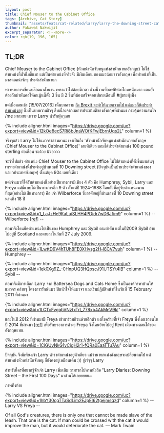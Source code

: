 ```yaml
---
layout: post
title: Chief Mouser to the Cabinet Office 
tags: [Archive, Cat Story]
thumbnail: "assets/feats/cat-related/larry/larry-the-downing-street-cat.jpg"
author: Pakawat Nakwijit
excerpt_separator: <!--more-->
color: rgb(19, 196, 165)
---
```


## TL;DR
Chief Mouser to the Cabinet Office (หัวหน้านักจับหนูแห่งสำนักนายกอังกฤษ) ไม่ใช่ตำแหน่งที่มั่วนิ่มขึ้นมา แต่เป็นตำแหน่งที่จริงจัง มีเงินเดือน ของแมวน้อยชาวอังกฤษ เพื่อทำหน้าที่เป็นมาสคอตน่ารักๆ ประจำสำนักนายก
<!--more-->

ห่างหายการเขียนบล๊อคมาตั้งนาน เพราะว่าไม่ค่อยมีเวลา ช่วงนี้งานที่ออฟฟิศถาโถมหนักมาก แถมยังต้องถักผ้าพันคอให้คนนู้นนี้ตั้ง 3 ชิ้น มี 2 ชิ้นที่ต้องเสร็จตอนปลายเดือนนี้ <span class="tag-en">#ผู้ชายมุ้งมิ้ง</span>

แต่เมื่อตอนเช้า [15/07/2016] เห็นบทความ [ถึง Brexit จะทำให้นายกจากไป แต่แมวก็ยังประจำตำแหน่งอยู่](http://thematter.co/brief/brexit-make-david-cameron-left-but-not-the-cat/5418) ซึ่งเป็นบทความชิวๆ สืบเนื่องจากผลการประชามติของอังกฤษที่ผ่านมา กระตุ้นความสนใจ /me มากมาย เพราะ Larry น่ารักฟุดๆเลย

{% include aligner.html images="https://drive.google.com/uc?export=view&id=12kOe8ecS7Ri8bJnaWOfKFwjEbrnUqs2L" column=1 %}

จริงๆแล้ว Larry ไม่ใช่แมวจรธรรมดานะ เขาเป็นถึง 'หัวหน้านักจับหนูแห่งสำนักนายกอังกฤษ (Chief Mouser to the Cabinet Office)' เลยทีเดียว แถมได้ประจำตำแหน่ง 100 pound sterling ต่อเดือน ซะด้วย <span class="tag-en">#ง่อววว</span>

จะว่าไปแล้ว ตำแหน่ง Chief Mouser to the Cabinet Office ไม่ใช่ตำแหน่งที่ตั้งขึ้นมาเล่นๆ เพราะตำแหน่งนี้ประจำอยู่บ้านเลขที่ 10 Downing street (ปัจจุบันเป็นบ้านประจำตำแหน่งของนายกประเทศอังกฤษ) ตั้งแต่ยุค 90s เลยทีเดียว

แต่เจ้าแมวที่ได้รับตำแหน่งนี้อย่างเป็นทางการมีเพียง 4 ตัว คือ Humphrey, Sybil, Larry และ Freya แต่มีแบบไม่เป็นทางการอีก 9 ตัว ตั้งแต่ปี 1924-1988 โดยตัวที่อยู่รับตำแหน่งนานที่สุด(อย่างไม่เป็นทางการ) คือ เจ้า Wilberforce ซึ่งอาศัยอยู่ที่บ้านเลขที่ 10 Downing street นานถึง 18 ปี

{% include aligner.html images="https://drive.google.com/uc?export=view&id=1_LaJzHe9KaLuiSLHH4PDidr7wD6Jfim9" column=1 %}
-- Wilberforce [[ref]](http://www.telegraph.co.uk/expat/expatpicturegalleries/11315904/In-pictures-animals-at-Downing-Street.html?frame=3101371) --

ต่อมาจึงโดนยึดตำแหน่งไปเป็นของ Humphrey และ Sybil ตามลำดับ แต่ในปี2009 Sybil ย้ายไปอยู่ที่ Scotland และตายลงในวันที่ 27 July 2009.

{% include aligner.html images="https://drive.google.com/uc?export=view&id=1LwttD9V4hTUh8FE0XHvsg2H-l8CV7vuh" column=1 %}
-- Humphrey --

{% include aligner.html images="https://drive.google.com/uc?export=view&id=1ek0Xg9Z_-0HnpUQ3HQpscJ91UTSYt4IB" column=1 %}
-- Sybil --

ต่อมาจึงมีการเลือก Larry จาก Battersea Dogs and Cats Home ซึ่งเป็นองค์กรหาบ้านให้แมวจร คล้ายๆ โครงการรักษ์แมว ปันน้ำใจให้แมวจร และเริ่มปฏิบัติหน้าที่ในวันที่ 15 February 2011 ที่ผ่านมา

{% include aligner.html images="https://drive.google.com/uc?export=view&id=1LCTcFvgqbVNztxTrl_778xb4AkMnV9kl" column=1 %}

และในปี 2012 ที่ผ่านมามี Freya เข้ามาร่วมก๊วนด้วยอีกตัว แต่โชคร้ายที่เจ้า Freya พึ่งโดนรถชนในปี 2014 ที่ผ่านมา [[ref]](http://www.bbc.com/news/uk-politics-28710522) เพื่อรักษาอาการต่างๆ Freya จึงโดนย้ายไปอยู่ Kent เมืองทางตอนใต้ของอังกฤษแทน

{% include aligner.html images="https://drive.google.com/uc?export=view&id=1CjGUyNkG1vCjgH2r1-fQRa0EaaTTu7Au" column=1 %}

ปัจจุบัน จึงมีเพียงเจ้า Larry ดำรงตำแหน่งอยู่ตัวเดียว แม้ว่านายกแห่งอังกฤษจะเปลี่ยนคนไป แต่ตำแหน่งหัวหน้านักจับหนู ก็ยังคงอยู่เหมือนเดิม :)) ฮู่เร่ๆๆ Larry

สำหรับใครที่อยากรู้จักเจ้า Larry เพิ่มเติม สามารถไปหาหนังสือ "Larry Diaries: Downing Street – the First 100 Days" มาอ่านได้เลยยยยย~

ภาพทิ้งท้าย

{% include aligner.html images="https://drive.google.com/uc?export=view&id=1hbY30cgTTaSdLim2EJpEl62tgejmsqzd" column=1 %}
-- Larry VS Freya --


<div class="blockquote">
Of all God's creatures, there is only one that cannot be made slave of the leash. That one is the cat. If man could be crossed with the cat it would improve the man, but it would deteriorate the cat.
― Mark Twain</div>
